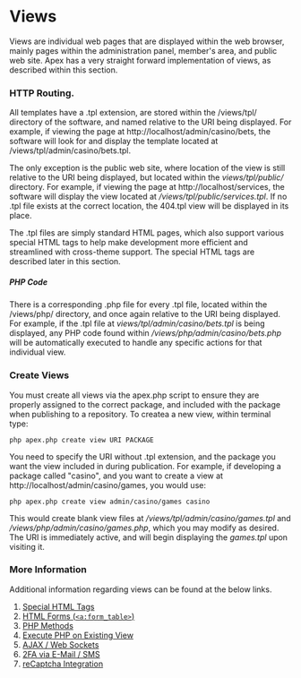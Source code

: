 
# Views

Views are individual web pages that are displayed within the web browser, mainly pages within the
administration panel, member's area, and public web site.  Apex has a very straight forward implementation of
views, as described within this section.


### HTTP Routing.

All templates have a .tpl extension, are stored within the /views/tpl/ directory of the software, and named
relative to the URI being displayed.  For example, if viewing the page at http://localhost/admin/casino/bets,
the software will look for and display the template located at /views/tpl/admin/casino/bets.tpl.

The only exception is the public web site, where location of the view is still relative to the URI being
displayed, but located within the *views/tpl/public/* directory.  For example, if viewing the page at
http://localhost/services, the software will display the view located at */views/tpl/public/services.tpl*.  If
no .tpl file exists at the correct location, the 404.tpl view will be displayed in its place.

The .tpl files are simply standard HTML pages, which also support various special HTML tags to help make
development more efficient and streamlined with cross-theme support. The special HTML tags are described later
in this section.


##### PHP Code

There is a corresponding .php file for every .tpl file, located within the /views/php/ directory, and once
again relative to the URI being displayed.  For example, if the .tpl file at *views/tpl/admin/casino/bets.tpl*
is being displayed, any PHP code found within */views/php/admin/casino/bets.php* will be automatically
executed to handle any specific actions for that individual view.


### Create Views

You must create all views via the apex.php script to ensure they are properly assigned to the correct package,
and included with the package when publishing to a repository.  To createa a new view, within terminal type:

`php apex.php create view URI PACKAGE`

You need to specify the URI without .tpl extension, and the package you want the view included in during
publication.  For example, if developing a package called "casino", and you want to create a view at
http://localhost/admin/casino/games, you would use:

`php apex.php create view admin/casino/games casino`

This would create blank view files at */views/tpl/admin/casino/games.tpl* and
*/views/php/admin/casino/games.php*, which you may modify as desired.  The URI is immediately active, and will
begin displaying the *games.tpl* upon visiting it.


### More Information

Additional information regarding views can be found at the below links.

1. [Special HTML Tags](views_tags.md)
2. [HTML Forms (`<a:form_table>`)](views_forms.md)
3. [PHP Methods](views_php.md)
4. [Execute PHP on Existing View](views_modifier.md)
5. [AJAX / Web Sockets](views_ajax.md)
6. [2FA via E-Mail / SMS](views_2fa.md)
7. [reCaptcha Integration](views_recaptcha.md)


